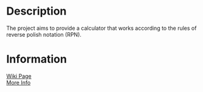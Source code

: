 # Description
The project aims to provide a calculator that works according to the rules
of reverse polish notation (RPN).


# Information
<a href = https://en.wikipedia.org/wiki/Reverse_Polish_notation> Wiki Page </a>
</br>
<a href = https://eduinf.waw.pl/inf/utils/010_2010/0410.php> More Info </a>
